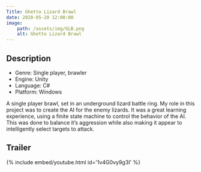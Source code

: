 ```yaml
---
Title: Ghetto Lizard Brawl
date: 2020-05-20 12:00:00
image:
    path: /assets/img/GLB.png
    alt: Ghetto Lizard Brawl
---
```

## Description
- Genre: Single player, brawler
- Engine: Unity
- Language: C#
- Platform: Windows

A single player brawl, set in an underground lizard battle ring. My role in this project was to create the AI for the enemy lizards. It was a great learning experience, using a finite state machine to control the behavior of the AI. This was done to balance it’s aggression while also making it appear to intelligently select targets to attack.

## Trailer
{% include embed/youtube.html id='1v4G0vy9g3I' %}
